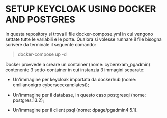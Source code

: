 # SETUP KEYCLOAK USING DOCKER AND POSTGRES

In questa repository si trova il file docker-compose.yml in cui vengono settate tutte le variabili e le porte. Qualora si volesse runnare il file bisogna scrivere da terminale il seguente comando: 

> docker-compose up -d

Docker provvede a creare un container (nome: cyberexam_pgadmin) contenente 3 sotto-container in cui instanzia 3 immagini separate: 

- Un'immagine per keycloak importata da dockerhub (nome: emilianonigro cybersecexam:latest); 

- Un'immagine per il database, in questo caso postgresql (nome: postgres:13.2);

- Un'immagine per il client psql (nome: dpage/pgadmin4:5.1). 